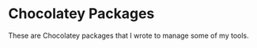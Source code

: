 Chocolatey Packages
===================

These are Chocolatey packages that I wrote to manage some of my tools.
